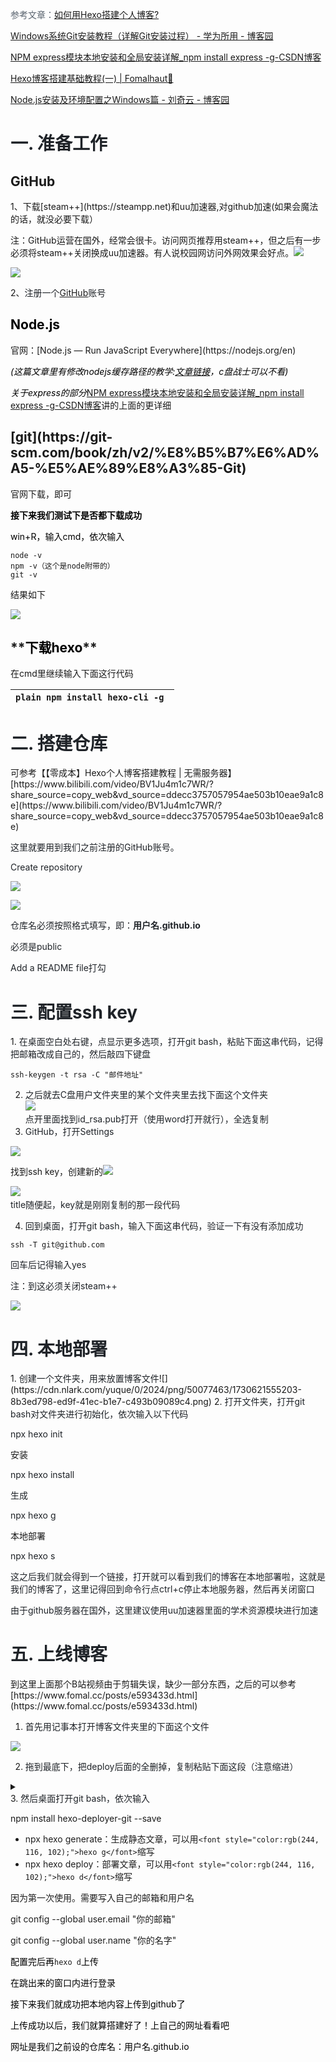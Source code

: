 <font style="color:rgb(89, 99, 110);">参考文章：</font>[如何用Hexo搭建个人博客?](https://blog.fiveth.cc/p/bb32/)  

[Windows系统Git安装教程（详解Git安装过程） - 学为所用 - 博客园](https://www.cnblogs.com/xueweisuoyong/p/11914045.html)

[NPM express模块本地安装和全局安装详解_npm install express -g-CSDN博客](https://blog.csdn.net/qq_27278957/article/details/77175651)

[Hexo博客搭建基础教程(一) | Fomalhaut🥝](https://www.fomal.cc/posts/e593433d.html)

[Node.js安装及环境配置之Windows篇 - 刘奇云 - 博客园](https://www.cnblogs.com/liuqiyun/p/8133904.html)

<h1 id="O1q75"><font style="color:rgb(31, 35, 40);">一. 准备工作</font></h1>
<h2 id="czb3N">GitHub</h2>
1、下载[steam++](https://steampp.net)和uu加速器,对github加速(如果会魔法的话，就没必要下载）

注：GitHub运营在国外，经常会很卡。访问网页推荐用steam++，但之后有一步必须将steam++关闭换成uu加速器。有人说校园网访问外网效果会好点。![](https://cdn.nlark.com/yuque/0/2024/png/50077463/1730565882952-96459fe6-f4f6-4e8b-a4c7-559d28d10dff.png)



![](https://cdn.nlark.com/yuque/0/2024/png/50077463/1730565857728-aa5a1a2f-53a8-483f-ba68-71a96d93a949.png)

2、<font style="color:rgb(31, 35, 40);">注册一个</font>[GitHub](https://github.com/)<font style="color:rgb(31, 35, 40);">账号</font>

<h2 id="zF9v1"><font style="color:rgb(0, 0, 0);">Node.js</font></h2>
官网：[Node.js — Run JavaScript Everywhere](https://nodejs.org/en)

_<font style="color:rgb(0, 0, 0);">(这篇文章里有修改nodejs缓存路径的教学:</font>_[_<font style="color:rgb(0, 0, 0);">文章链接</font>_](https://www.cnblogs.com/liuqiyun/p/8133904.html)_<font style="color:rgb(0, 0, 0);">，c盘战士可以不看)</font>_

_<font style="color:rgb(0, 0, 0);">关于express的部分</font>_[NPM express模块本地安装和全局安装详解_npm install express -g-CSDN博客](https://blog.csdn.net/qq_27278957/article/details/77175651)讲的上面的更详细

<h2 id="cy2r2">[git](https://git-scm.com/book/zh/v2/%E8%B5%B7%E6%AD%A5-%E5%AE%89%E8%A3%85-Git)</h2>
官网下载，即可

**<font style="color:rgb(0, 0, 0);">接下来我们测试下是否都下载成功</font>**

<font style="color:rgb(0, 0, 0);">win+R，输入cmd，依次输入</font>

```plain
node -v
npm -v（这个是node附带的）
git -v
```

结果如下

![](https://cdn.nlark.com/yuque/0/2024/png/50077463/1730565340533-855ab0d9-3431-4717-96dd-e3acffb6b296.png)

<h2 id="uVkvF">**<font style="color:rgb(0, 0, 0);">下载hexo</font>**</h2>
在cmd里继续输入下面这行代码

| ```plain npm install hexo-cli -g ```  |
| --- |


<h1 id="Ivb9y"><font style="color:rgb(31, 35, 40);">二. 搭建仓库</font></h1>
可参考【【零成本】Hexo个人博客搭建教程 | 无需服务器】 [https://www.bilibili.com/video/BV1Ju4m1c7WR/?share_source=copy_web&vd_source=ddecc3757057954ae503b10eae9a1c8e](https://www.bilibili.com/video/BV1Ju4m1c7WR/?share_source=copy_web&vd_source=ddecc3757057954ae503b10eae9a1c8e)

<font style="color:rgb(31, 35, 40);">这里就要用到我们之前注册的GitHub账号。</font>

<font style="color:rgb(31, 35, 40);">Create repository</font>

![](https://cdn.nlark.com/yuque/0/2024/png/50077463/1730566080993-cd839e17-5858-4b73-b9e2-78f295c2790e.png)

![](https://camo.githubusercontent.com/f15c019d8a990aa7070f7af412711bc18a46daa96ce145f20e5830754d1c2743/68747470733a2f2f63646e2e6e6c61726b2e636f6d2f79757175652f302f323032342f706e672f34323535343737342f313733303236323731303037342d61303732656337622d616230352d343933362d626239382d3662336362653537623834392e706e67)

<font style="color:rgb(31, 35, 40);">仓库名必须按照格式填写，即：</font>**<font style="color:rgb(31, 35, 40);">用户名.github.io</font>**

<font style="color:rgb(31, 35, 40);">必须是public</font>

<font style="color:rgb(31, 35, 40);">Add a README file打勾</font>

<h1 id="ji076"><font style="color:rgb(31, 35, 40);">三. 配置ssh key</font></h1>
1. <font style="color:rgb(31, 35, 40);">在桌面空白处右键，点显示更多选项，打开git bash，粘贴下面这串代码，记得把邮箱改成自己的，然后敲四下键盘</font>

```plain
ssh-keygen -t rsa -C "邮件地址"
```

2. <font style="color:rgb(31, 35, 40);">之后就去C盘用户文件夹里的某个文件夹里去找下面这个文件夹  
</font>![](https://camo.githubusercontent.com/04bc9cdb4795ccdee239ab8dcd864b5e4a6cf174f4124e1a103912833c2c13f1/68747470733a2f2f63646e2e6e6c61726b2e636f6d2f79757175652f302f323032342f706e672f34323535343737342f313733303236333733373730302d61633231383063342d386264362d343166362d626331642d3939636234653166363265652e706e67)<font style="color:rgb(31, 35, 40);">  
</font><font style="color:rgb(31, 35, 40);">点开里面找到id_rsa.pub打开（使用word打开就行），全选复制</font>
3. <font style="color:rgb(31, 35, 40);">GitHub，打开Settings</font>

![](https://cdn.nlark.com/yuque/0/2024/png/50077463/1730566584354-dd534660-58aa-403b-b5d7-b67fce2406e5.png)

找到ssh key，创建新的![](https://cdn.nlark.com/yuque/0/2024/png/50077463/1730566629955-8e134da5-55ee-4975-98c7-1a32b4c4a1d3.png)

![](https://cdn.nlark.com/yuque/0/2024/png/50077463/1730566688985-d2ba5e90-ddcf-45d7-a3ea-5ec3fa30e329.png)<font style="color:rgb(31, 35, 40);">  
</font><font style="color:rgb(31, 35, 40);">title随便起，key就是刚刚复制的那一段代码</font>

4. <font style="color:rgb(31, 35, 40);">回到桌面，打开git bash，输入下面这串代码，验证一下有没有添加成功</font>

```plain
ssh -T git@github.com
```

<font style="color:rgb(31, 35, 40);">回车后记得输入yes</font>

<font style="color:rgb(31, 35, 40);">注：到这必须关闭steam++</font>

![](https://cdn.nlark.com/yuque/0/2024/png/50077463/1730621410044-322fef40-d88a-4d82-b081-43fc6deef932.png)

<h1 id="uqLYi"><font style="color:rgb(31, 35, 40);">四. 本地部署</font></h1>
1. <font style="color:rgb(31, 35, 40);">创建一个文件夹，用来放置博客文件</font>![](https://cdn.nlark.com/yuque/0/2024/png/50077463/1730621555203-8b3ed798-ed9f-41ec-b1e7-c493b09089c4.png)
2. <font style="color:rgb(31, 35, 40);">打开文件夹，打开git bash对文件夹进行初始化，依次输入以下代码</font>


<font style="color:rgb(31, 35, 40);">npx hexo init</font>



安装


<font style="color:rgb(31, 35, 40);">npx hexo install</font>



<font style="color:rgb(31, 35, 40);">生成</font>


<font style="color:rgb(31, 35, 40);">npx hexo g</font>



本地部署


<font style="color:rgb(31, 35, 40);">npx hexo s</font>



<font style="color:rgb(31, 35, 40);">这之后我们就会得到一个链接，打开就可以看到我们的博客在本地部署啦，这就是我们的博客了，这里记得回到命令行点ctrl+c停止本地服务器，然后再关闭窗口</font>

<font style="color:rgb(31, 35, 40);">由于github服务器在国外，这里建议使用uu加速器里面的学术资源模块进行加速</font>

<h1 id="pvp9M"><font style="color:rgb(31, 35, 40);">五. 上线博客</font></h1>
到这里上面那个B站视频由于剪辑失误，缺少一部分东西，之后的可以参考[https://www.fomal.cc/posts/e593433d.html](https://www.fomal.cc/posts/e593433d.html)

1. <font style="color:rgb(31, 35, 40);">首先用记事本打开博客文件夹里的下面这个文件</font>

![](https://cdn.nlark.com/yuque/0/2024/png/50077463/1730622270367-a85ba4c6-7d8d-4317-b474-06d2fb2e7884.png)

2. <font style="color:rgb(31, 35, 40);">拖到最底下，把deploy后面的全删掉，复制粘贴下面这段（注意缩进）</font>

<details class="lake-collapse"><summary id="u3f855a16"></summary><p id="ue4041bd9" class="ne-p"><span class="ne-text">deploy:</span></p><p id="uec026c91" class="ne-p"><span class="ne-text">    type: git</span></p><p id="u88f905bf" class="ne-p"><span class="ne-text">    repository: git@github.com:user name/user name.github.io.git</span></p><p id="ucac2b040" class="ne-p"><span class="ne-text">    branch: main</span></p></details>
3. <font style="color:rgb(31, 35, 40);">然后桌面打开git bash，依次输入</font>


npm install hexo-deployer-git --save


+ <font style="color:rgb(31, 31, 31);">npx hexo generate：生成静态文章，可以用</font>`<font style="color:rgb(244, 116, 102);">hexo g</font>`<font style="color:rgb(31, 31, 31);">缩写</font>
+ <font style="color:rgb(31, 31, 31);">npx hexo deploy：部署文章，可以用</font>`<font style="color:rgb(244, 116, 102);">hexo d</font>`<font style="color:rgb(31, 31, 31);">缩写</font>



<font style="color:rgb(31, 31, 31);">因为第一次使用。需要写入自己的邮箱和用户名</font>


<font style="color:rgb(31, 31, 31);">git config --global user.email "你的邮箱"</font>

<font style="color:rgb(31, 31, 31);">git config --global user.name "你的名字"</font>


<font style="color:rgb(0, 0, 0);">配置完后再</font>`hexo d`<font style="color:rgb(0, 0, 0);">上传</font>

<font style="color:rgb(0, 0, 0);">在跳出来的窗口内进行登录</font>

<font style="color:rgb(0, 0, 0);">接下来我们就成功把本地内容上传到github了</font>

<font style="color:rgb(0, 0, 0);">上传成功以后，我们就算搭建好了！上自己的网址看看吧</font>

<font style="color:rgb(0, 0, 0);">网址是我们之前设的仓库名：用户名.github.io</font>

